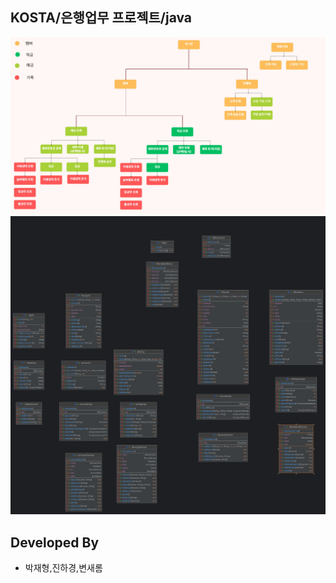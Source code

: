 ## KOSTA/은행업무 프로젝트/java
<div align="center">
    <img width="600" src="src/minispec.jpg" alt="{minispec}">
    <img width="600" src="src/classdiagram.png" alt="{classdiagram}">
    <br />
</div>

## Developed By

- 박재형,진하경,변새롬

